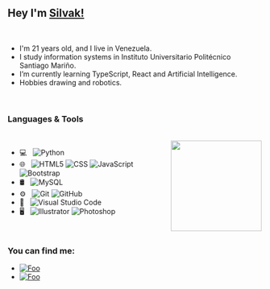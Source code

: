 ## Hey I'm [Silvak!](https://github.com/silvak) 

<br/>
 
- I'm 21 years old, and I live in Venezuela.
- I study information systems in Instituto Universitario Politécnico Santiago Mariño.
- I’m currently learning TypeScript, React and Artificial Intelligence.
- Hobbies drawing and robotics.

<br/>

<h3> Languages & Tools </h3>

<br/>

<a  href="https://github.com/silvak">
  <img align="right" height="180em" src="https://github-readme-stats-eight-theta.vercel.app/api/top-langs/?username=silvak&layout=compact&langs_count=8&theme=algolia" />
</a>


- 💻 &nbsp;
  ![Python](https://img.shields.io/badge/-Python-333333?style=flat&logo=python)
- 🌐 &nbsp;
  ![HTML5](https://img.shields.io/badge/-HTML5-333333?style=flat&logo=HTML5)
  ![CSS](https://img.shields.io/badge/-CSS-333333?style=flat&logo=CSS3&logoColor=1572B6)
  ![JavaScript](https://img.shields.io/badge/-JavaScript-333333?style=flat&logo=javascript)
  ![Bootstrap](https://img.shields.io/badge/-Bootstrap-333333?style=flat&logo=bootstrap&logoColor=563D7C)
- 🛢 &nbsp;
  ![MySQL](https://img.shields.io/badge/-MySQL-333333?style=flat&logo=mysql)
- ⚙️ &nbsp;
  ![Git](https://img.shields.io/badge/-Git-333333?style=flat&logo=git)
  ![GitHub](https://img.shields.io/badge/-GitHub-333333?style=flat&logo=github)
- 🔧 &nbsp;
  ![Visual Studio Code](https://img.shields.io/badge/-Visual%20Studio%20Code-333333?style=flat&logo=visual-studio-code&logoColor=007ACC)
- 🖥 &nbsp;
  ![Illustrator](https://img.shields.io/badge/-Illustrator-333333?style=flat&logo=adobe-illustrator)
  ![Photoshop](https://img.shields.io/badge/-Photoshop-333333?style=flat&logo=adobe-photoshop)

<br/>

<h3> You can find me: </h3>

- [![Foo](https://img.shields.io/badge/-twitter-333333?style=flat&logo=twitter&logoColor=563D7)](https://twitter.com/Silvak__)
- [![Foo](https://img.shields.io/badge/-behance-333333?style=flat&logo=behance&logoColor=563D7)](https://www.behance.net/Silvak)

<br/>
